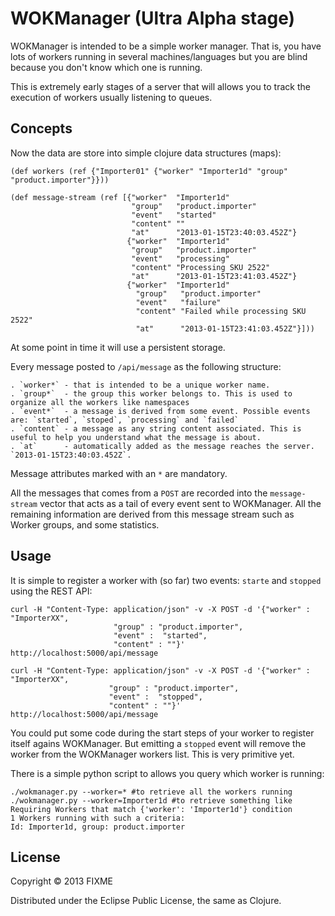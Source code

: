 # WOKManager (Ultra Alpha stage)

WOKManager is intended to be a simple worker manager. That is, you have lots of workers running in several machines/languages but you are blind because you don't know which one is running.

This is extremely early stages of a server that will allows you to track the execution of workers usually listening to queues.

## Concepts

Now the data are store into simple clojure data structures (maps):

    (def workers (ref {"Importer01" {"worker" "Importer1d" "group" "product.importer"}}))

	(def message-stream (ref [{"worker"  "Importer1d"
		                       "group"   "product.importer"
		                       "event"   "started"
		                       "content" ""
		                       "at"      "2013-01-15T23:40:03.452Z"}
		                      {"worker"  "Importer1d"
		                       "group"   "product.importer"
		                       "event"   "processing"
		                       "content" "Processing SKU 2522"
		                       "at"      "2013-01-15T23:41:03.452Z"}
		                      {"worker"  "Importer1d"
		                        "group"   "product.importer"
		                        "event"   "failure"
		                        "content" "Failed while processing SKU 2522"
		                        "at"      "2013-01-15T23:41:03.452Z"}]))

At some point in time it will use a persistent storage.

Every message posted to `/api/message` as the following structure:

    . `worker*` - that is intended to be a unique worker name.
    . `group*`  - the group this worker belongs to. This is used to organize all the workers like namespaces
    . `event*`  - a message is derived from some event. Possible events are: `started`, `stoped`, `processing` and `failed`
    . `content` - a message as any string content associated. This is useful to help you understand what the message is about.
    . `at`      - automatically added as the message reaches the server. `2013-01-15T23:40:03.452Z`.

Message attributes marked with an `*` are mandatory.

All the messages that comes from a `POST` are recorded into the `message-stream` vector that acts as a tail of every event sent to WOKManager. All the remaining information are derived from this message stream such as Worker groups, and some statistics.


## Usage

It is simple to register a worker with (so far) two events: `starte` and `stopped` using the REST API:

    curl -H "Content-Type: application/json" -v -X POST -d '{"worker" : "ImporterXX",
	                       "group" : "product.importer",
	                       "event" :  "started",
	                       "content" : ""}' http://localhost:5000/api/message

    curl -H "Content-Type: application/json" -v -X POST -d '{"worker" : "ImporterXX",
                          "group" : "product.importer",
						  "event" :  "stopped",
						  "content" : ""}' http://localhost:5000/api/message

You could put some code during the start steps of your worker to register itself agains WOKManager. But emitting a `stopped` event will remove the worker from the WOKManager workers list. This is very primitive yet.

There is a simple python script to allows you query which worker is running:

    ./wokmanager.py --worker=* #to retrieve all the workers running
    ./wokmanager.py --worker=Importer1d #to retrieve something like
    Requiring Workers that match {'worker': 'Importer1d'} condition
	1 Workers running with such a criteria:
	Id: Importer1d, group: product.importer
	

## License

Copyright © 2013 FIXME

Distributed under the Eclipse Public License, the same as Clojure.
